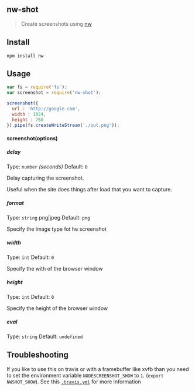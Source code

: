 nw-shot
---
> Create screenshots using [nw](https://github.com/nwjs/nw.js)

## Install

```shell
npm install nw
```


## Usage

```js
var fs = require('fs');
var screenshot = require('nw-shot');

screenshot({
  url : 'http://google.com',
  width : 1024,
  height : 768
}).pipe(fs.createWriteStream('./out.png'));
```

#### screenshot(options)

##### delay

Type: `number` *(seconds)*
Default: `0`

Delay capturing the screenshot.

Useful when the site does things after load that you want to capture.

##### format

Type: `string` png|jpeg
Default: `png`

Specify the image type fot he screenshot

##### width

Type: `int`
Default: `0`

Specify the with of the browser window

##### height

Type: `int`
Default: `0`

Specify the height of the browser window


##### eval

Type: `string`
Default: `undefined`



## Troubleshooting

If you like to use this on travis or with a framebuffer like xvfb than you need to set the environment variable
`NODESCREENSHOT_SHOW` to `1`. (`export NWSHOT_SHOW`).
See this [`.travis.yml`](https://github.com/FWeinb/node-webkit-screenshot/blob/master/.travis.yml) for more information



